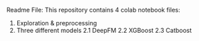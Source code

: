 Readme File:
This repository contains 4 colab notebook files:
 1. Exploration & preprocessing
 2. Three different models 
	2.1 DeepFM
	2.2 XGBoost
	2.3 Catboost
